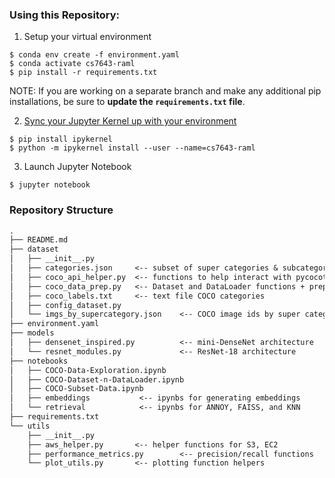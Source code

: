 ### Using this Repository:
1. Setup your virtual environment
```angular2html
$ conda env create -f environment.yaml
$ conda activate cs7643-raml
$ pip install -r requirements.txt
```
NOTE: If you are working on a separate branch and make any additional pip installations, be sure to **update the `requirements.txt` file**. 

2. [Sync your Jupyter Kernel up with your environment](https://janakiev.com/blog/jupyter-virtual-envs/)
```angular2html
$ pip install ipykernel
$ python -m ipykernel install --user --name=cs7643-raml
```
3. Launch Jupyter Notebook
```angular2html
$ jupyter notebook
```

### Repository Structure
```markdown
.
├── README.md
├── dataset
│   ├── __init__.py
│   ├── categories.json     <-- subset of super categories & subcategories
│   ├── coco_api_helper.py  <-- functions to help interact with pycocotools
│   ├── coco_data_prep.py   <-- Dataset and DataLoader functions + preprocess
│   ├── coco_labels.txt     <-- text file COCO categories
│   ├── config_dataset.py   
│   └── imgs_by_supercategory.json    <-- COCO image ids by super category
├── environment.yaml
├── models
│   ├── densenet_inspired.py          <-- mini-DenseNet architecture
│   └── resnet_modules.py             <-- ResNet-18 architecture
├── notebooks
│   ├── COCO-Data-Exploration.ipynb
│   ├── COCO-Dataset-n-DataLoader.ipynb
│   ├── COCO-Subset-Data.ipynb
│   ├── embeddings           <-- ipynbs for generating embeddings
│   └── retrieval            <-- ipynbs for ANNOY, FAISS, and KNN
├── requirements.txt
└── utils
    ├── __init__.py
    ├── aws_helper.py       <-- helper functions for S3, EC2
    ├── performance_metrics.py        <-- precision/recall functions
    └── plot_utils.py       <-- plotting function helpers
```
